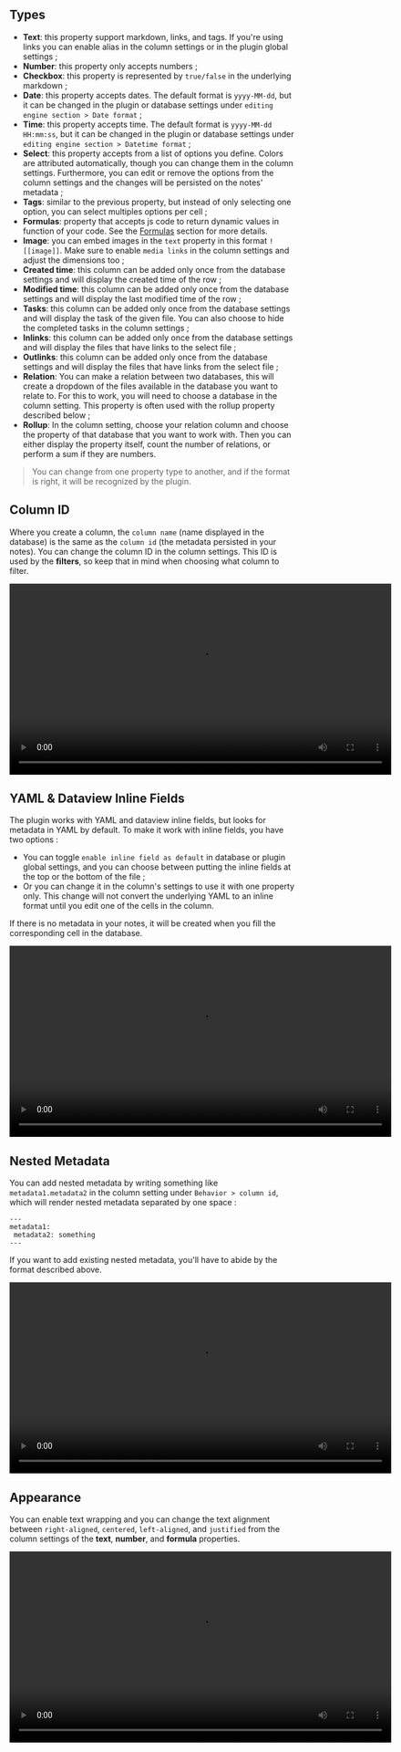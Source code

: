 ## Types

- **Text**: this property support markdown, links, and tags. If you're using links you can enable alias in the column settings or in the plugin global settings ;
- **Number**: this property only accepts numbers ;
- **Checkbox**: this property is represented by `true/false` in the underlying markdown ;
- **Date**: this property accepts dates. The default format is `yyyy-MM-dd`, but it can be changed in the plugin or database settings under `editing engine section > Date format` ;
- **Time**: this property accepts time. The default format is `yyyy-MM-dd HH:mm:ss`, but it can be changed in the plugin or database settings under `editing engine section > Datetime format` ;
- **Select**: this property accepts from a list of options you define. Colors are attributed automatically, though you can change them in the column settings. Furthermore, you can edit or remove the options from the column settings and the changes will be persisted on the notes' metadata ;
- **Tags**: similar to the previous property, but instead of only selecting one option, you can select multiples options per cell ;
- **Formulas**: property that accepts js code to return dynamic values in function of your code. See the [Formulas](/obsidian-db-folder/features/Formulas/) section for more details.
- **Image**: you can embed images in the `text` property in this format `![[image]]`. Make sure to enable `media links` in the column settings and adjust the dimensions too ;
- **Created time**: this column can be added only once from the database settings and will display the created time of the row ;
- **Modified time**: this column can be added only once from the database settings and will display the last modified time of the row ;
- **Tasks**: this column can be added only once from the database settings and will display the task of the given file. You can also choose to hide the completed tasks in the column settings ;
- **Inlinks**: this column can be added only once from the database settings and will display the files that have links to the select file ;
- **Outlinks**: this column can be added only once from the database settings and will display the files that have links from the select file ;
- **Relation**: You can make a relation between two databases, this will create a dropdown of the files available in the database you want to relate to. For this to work, you will need to choose a database in the column setting. This property is often used with the rollup property described below ;
- **Rollup**: In the column setting, choose your relation column and choose the property of that database that you want to work with. Then you can either display the property itself, count the number of relations, or perform a sum if they are numbers.

> You can change from one property type to another, and if the format is right, it will be recognized by the plugin.

## Column ID

Where you create a column, the `column name` (name displayed in the database) is the same as the `column id` (the metadata persisted in your notes). You can change the column ID in the column settings. This ID is used by the **filters**, so keep that in mind when choosing what column to filter.

<video  width="670" controls>
  <source src="https://user-images.githubusercontent.com/38974541/197635378-256e2468-bb90-477f-8760-393f792777d6.mov" type="video/mp4">
</video>

## YAML & Dataview Inline Fields

The plugin works with YAML and dataview inline fields, but looks for metadata in YAML by default. To make it work with inline fields, you have two options :

- You can toggle `enable inline field as default` in database or plugin global settings, and you can choose between putting the inline fields at the top or the bottom of the file ;
- Or you can change it in the column's settings to use it with one property only. This change will not convert the underlying YAML to an inline format until you edit one of the cells in the column.

If there is no metadata in your notes, it will be created when you fill the corresponding cell in the database. 

<video  width="670" controls>
  <source src="https://user-images.githubusercontent.com/38974541/197635449-507ea33b-5213-4976-a7a2-bbb4e7b888b1.mov" type="video/mp4">
</video> 

## Nested Metadata

You can add nested metadata by writing something like `metadata1.metadata2` in the column setting under `Behavior > column id`, which will render nested metadata separated by one space :

```
---
metadata1:
 metadata2: something
---
```

If you want to add existing nested metadata, you'll have to abide by the format described above.

<video  width="670" controls>
  <source src="https://user-images.githubusercontent.com/38974541/197635608-8c638ab0-1551-498f-b859-a9ab58eff34b.mov" type="video/mp4">
</video>

## Appearance

You can enable text wrapping and you can change the text alignment between `right-aligned`, `centered`, `left-aligned`, and `justified` from the column settings of the **text**, **number**, and **formula** properties.

<video  width="670" controls>
  <source src="https://user-images.githubusercontent.com/38974541/197635327-31c273a1-6cb5-4283-a9a5-dddbdcc6b831.mov" type="video/mp4">
</video>